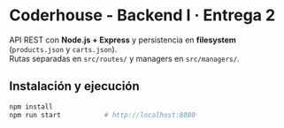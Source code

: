 # Coderhouse - Backend I · Entrega 2

API REST con **Node.js + Express** y persistencia en **filesystem** (`products.json` y `carts.json`).  
Rutas separadas en `src/routes/` y managers en `src/managers/`.

## Instalación y ejecución
```bash
npm install
npm run start           # http://localhost:8080

```
